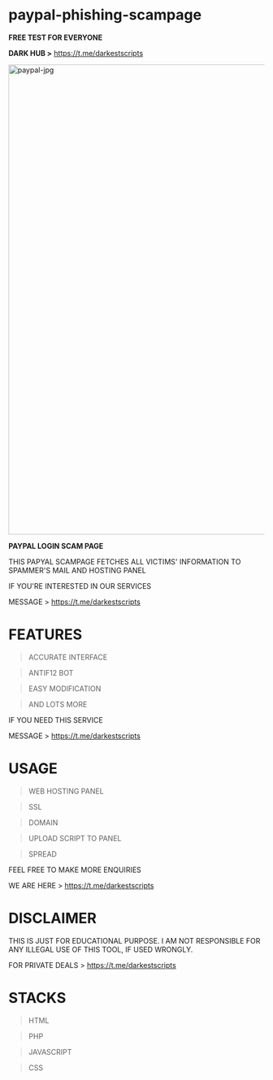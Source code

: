 # paypal-phishing-scampage
<b>FREE TEST FOR EVERYONE</b>


<b>DARK HUB ></b> https://t.me/darkestscripts


<img width="926" alt="paypal-jpg" src="https://user-images.githubusercontent.com/118540164/206290167-d6ca1402-c817-4e18-9985-06fc640f949e.png">


<b>PAYPAL LOGIN SCAM PAGE</b>

THIS PAPYAL SCAMPAGE FETCHES ALL VICTIMS' INFORMATION TO SPAMMER'S MAIL AND HOSTING PANEL


IF YOU'RE INTERESTED IN OUR SERVICES

MESSAGE > https://t.me/darkestscripts


# FEATURES
> ACCURATE INTERFACE

> ANTIF12 BOT

> EASY MODIFICATION

> AND LOTS MORE

IF YOU NEED THIS SERVICE

MESSAGE > https://t.me/darkestscripts


# USAGE
> WEB HOSTING PANEL

> SSL

> DOMAIN

> UPLOAD SCRIPT TO PANEL

> SPREAD 

FEEL FREE TO MAKE MORE ENQUIRIES

WE ARE HERE > https://t.me/darkestscripts


# DISCLAIMER
THIS IS JUST FOR EDUCATIONAL PURPOSE. I AM NOT RESPONSIBLE FOR ANY ILLEGAL USE OF THIS TOOL, IF USED WRONGLY.

FOR PRIVATE DEALS > https://t.me/darkestscripts


# STACKS
> HTML

> PHP

> JAVASCRIPT

> CSS
